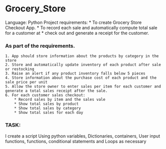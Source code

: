 # Grocery_Store
Language: Python
Project requirements: 
    * To create Grocery Store Checkout App.
    * To record each sale and automatically compute total sale for a customer at 
    * check out and generate a receipt for the customer.
### As part of the requirements.
    1. App should store information about the products by category in the store
    2. Store and automatically update inventory of each product after sale or restocking
    3. Raise an alert if any product inventory falls below 5 pieces
    4. Store information about the purchase cost of each product and the sale price per unit
    5. Allow the store owner to enter sales per item for each customer and generate a total sales receipt after the sale.
    6. For each customer sales checkout:
        * Record sales by item and the sales vale
        * Show total sales by product
        * Show total sales by category
        * Show total sales for each day
### TASK:
I create a script Using python variables, Dictionaries, containers, User 
input functions, functions, conditional statements and Loops as necessary
